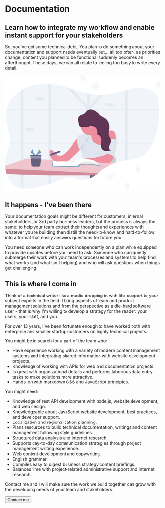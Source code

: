 # Documentation

## Learn how to integrate my workflow and enable instant support for your stakeholders

So, you've got some technical debt. You plan to do something about your documentation and support needs eventually but… all too often, as priorities change, content you planned to be functional suddenly becomes an afterthought. These days, we can all relate to feeling too busy to write every detail.

!["study"](../src/assets/study.svg)

## It happens - I've been there

Your documentation goals might be different for customers, internal stakeholders, or 3rd party business leaders, but the process is always the same: to help your team extract their thoughts and experiences with whatever you're building then distill the need-to-know and hard-to-follow into a format that easily answers questions for future you.

You need someone who can work independently on a plan while equipped to provide updates before you need to ask. Someone who can quietly submerge their work with your team's processes and systems to help find what works (and what isn't helping) and who will ask questions when things get challenging.

## This is where I come in

Think of a technical writer like a medic dropping in with life-support to your subject experts in the field. I bring aspects of team and product management solutions and from the perspective as a die-hard software user - that is why I'm willing to develop a strategy for the reader: your users, your staff, and you.

For over 13 years, I've been fortunate enough to have worked both with enterprise and smaller startup customers on highly technical projects.

You might be in search for a part of the team who:

- Have experience working with a variety of modern content management systems and integrating shared information with website development projects.
- Knowledge of working with APIs for web and documentation projects.
- Is great with organizational details and performs laborious data entry tasks to make solutions more attractive.
- Hands-on with markdown CSS and JavaScript principles.

You might need:

- Knowledge of rest API development with node.js, website development, and web design.
- Knowledgeable about JavaScript website development, best practices, and developer support.
- Localization and regionalization planning.
- Plans resources to build technical documentation, writings and content management following style guidelines.
- Structured data analysis and internet research.
- Supports day-to-day communication strategies through project management writing experience.
- Web content development and copywriting.
- English grammar.
- Compiles easy to digest business strategy content briefings.
- Balances time with project-related administrative support and internet research.

Contact me and I will make sure the work we build together can grow with the developing needs of your team and stakeholders.

<a class="link-button" href="/contact"><button >Contact me</button></a>
